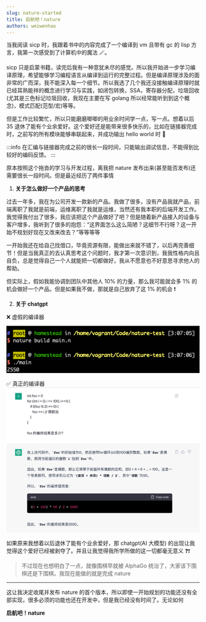 ```yaml
---
slug: nature-started
title: 启航吧！nature
authors: weiwenhao
---
```


当我阅读 sicp 时，我跟着书中的内容完成了一个编译到 vm 且带有 gc 的 lisp 方言，我第一次感受到了计算机中的魔法 🪄。

sicp 只是启蒙书籍，读完后我有一种意犹未尽的感觉。所以我开始进一步学习编译原理，希望能够学习编程语言从编译到运行的完整过程。但是编译原理涉及的面非常的广而深，我不能深入每一个细节。所以我选了几个我还没接触编译原理时就已经耳熟能祥的概念进行学习与实践，如闭包转换，SSA，寄存器分配，垃圾回收(尤其是三色标记垃圾回收，我现在主要在写 golang 所以经常能听到到这个概念)，模式匹配(范型/宏)等等。

但是工作比较繁忙，所以只能磨磨唧唧的用业余时间学一点，写一点。想着以后 35 退休了能有个业余爱好。这个爱好还是能带来很多快乐的，比如在链接器完成时，之前写的所有模块能够串联起来，并成功输出 hello world 时 🎉

:::info
在汇编与链接器完成之前的很长一段时间，只能输出调试信息，不能得到比较好的编码反馈。
:::

原本按照这个拖沓的学习与开发过程，离我把 nature 发布出来(甚至能否发布)还需要很长一段时间。但是最近经历了两件事情

1. **关于怎么做好一个产品的思考**

过去一年多，我在为公司开发一款新的产品。我做了很多，没有产品我就产品，前端离职了我就是前端，运维离职了我就是运维，当然还有我本职的后端开发工作。我觉得我付出了很多，我应该把这个产品做好了吧？但是随着新产品接入的设备与客户增多，我听到了很多的抱怨：“这界面怎么这么简陋？这细节不行呀？这一开始不规划好现在又改来改去？”等等等等

一开始我还在给自己找借口，毕竟资源有限，能做出来就不错了，以后再完善细节！️但是当我真正的去认真思考这个问题时，我才第一次意识到，我我性格内向且自负，总是觉得自己一个人就能把一切都做好，我从不愿意也不好意思寻求他人的帮助。

但实际上，假如我能协调到团队中其他人 10% 的力量，那么我可能就会多 1% 的机会做好一个产品。但是如果我不做，那就是自己放弃了这 1% 的机会 ❗️

2. **关于 chatgpt**

❌ 虚假的编译器

![](https://raw.githubusercontent.com/weiwenhao/pictures/main/blogs20230508110746.png)

✅ 真正的编译器
![](https://raw.githubusercontent.com/weiwenhao/pictures/main/blogs20230508110602.png)

如果原来我想着以后退休了能有个业余爱好，那 chatgpt(AI 大模型) 的出现让我觉得这个爱好已经被剥夺了。并且让我觉得我所学所做的这一切都毫无意义 ❓️❗

> 不过现在也想明白了一点，就像围棋早就被 AlphaGo 统治了，大家该下围棋还是下围棋。我现在能做的就是完成 nature

---

这让我决定收尾并发布 nature 的首个版本，所以即使一开始规划的功能还没有全部实现，很多必须的功能也还在开发中，但是我已经没有时间了。无论如何

**启航吧！nature**
